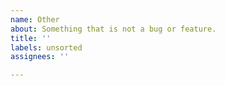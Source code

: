 ```yaml
---
name: Other
about: Something that is not a bug or feature.
title: ''
labels: unsorted
assignees: ''

---
```

<!-- 

Before you get started, read this first!

 -> Are you sure this is not a bug or feature?
 -> Could this be a discussion instead?

If none of these apply, you can continue here.
-->
